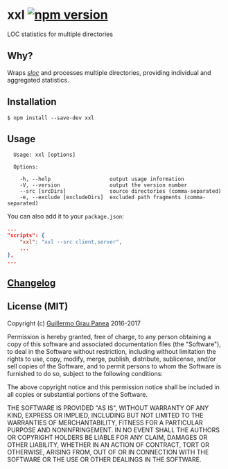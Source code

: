 # xxl [![npm version](https://img.shields.io/npm/v/xxl.svg)](https://www.npmjs.com/package/xxl)

LOC statistics for multiple directories

## Why?

Wraps [*sloc*](https://github.com/flosse/sloc) and processes multiple directories, providing individual and aggregated statistics.


## Installation

```
$ npm install --save-dev xxl
```


## Usage

```
  Usage: xxl [options]

  Options:

    -h, --help                   output usage information
    -V, --version                output the version number
    --src [srcDirs]              source directories (comma-separated)
    -e, --exclude [excludeDirs]  excluded path fragments (comma-separated)
```

You can also add it to your `package.json`:

```json
...
"scripts": {
    "xxl": "xxl --src client,server",
    ...
},
...
```


## [Changelog](https://github.com/guigrpa/xxl/blob/master/CHANGELOG.md)


## License (MIT)

Copyright (c) [Guillermo Grau Panea](https://github.com/guigrpa) 2016-2017

Permission is hereby granted, free of charge, to any person obtaining a copy of this software and associated documentation files (the "Software"), to deal in the Software without restriction, including without limitation the rights to use, copy, modify, merge, publish, distribute, sublicense, and/or sell copies of the Software, and to permit persons to whom the Software is furnished to do so, subject to the following conditions:

The above copyright notice and this permission notice shall be included in all copies or substantial portions of the Software.

THE SOFTWARE IS PROVIDED "AS IS", WITHOUT WARRANTY OF ANY KIND, EXPRESS OR IMPLIED, INCLUDING BUT NOT LIMITED TO THE WARRANTIES OF MERCHANTABILITY, FITNESS FOR A PARTICULAR PURPOSE AND NONINFRINGEMENT. IN NO EVENT SHALL THE AUTHORS OR COPYRIGHT HOLDERS BE LIABLE FOR ANY CLAIM, DAMAGES OR OTHER LIABILITY, WHETHER IN AN ACTION OF CONTRACT, TORT OR OTHERWISE, ARISING FROM, OUT OF OR IN CONNECTION WITH THE SOFTWARE OR THE USE OR OTHER DEALINGS IN THE SOFTWARE.
